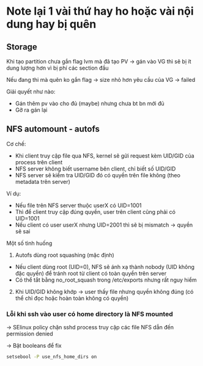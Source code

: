 # Note lại 1 vài thứ hay ho hoặc vài nội dung hay bị quên

## Storage

Khi tạo partition chưa gắn flag lvm mà đã tạo PV -> gán vào VG thì sẽ bị ít dung lượng hơn vì bị phí các section đầu

Nếu đang thi mà quên ko gắn flag -> size nhỏ hơn yêu cầu của VG -> failed

Giải quyết như nào:
- Gán thêm pv vào cho đủ (maybe) nhưng chưa bt bn mới đủ
- Gỡ ra gán lại

## NFS automount - autofs

Cơ chế:
- Khi client truy cập file qua NFS, kernel sẽ gửi request kèm UID/GID của process trên client
- NFS server không biết username bên client, chỉ biết số UID/GID
- NFS server sẽ kiểm tra UID/GID đó có quyền trên file không (theo metadata trên server)

Ví dụ:
- Nếu file trên NFS server thuộc userX có UID=1001
- Thì để client truy cập đúng quyền, user trên client cũng phải có UID=1001
- Nếu client có user userX nhưng UID=2001 thì sẽ bị mismatch → quyền sẽ sai

Một số tình huống
1. Autofs dùng root squashing (mặc định)

- Nếu client dùng root (UID=0), NFS sẽ ánh xạ thành nobody (UID không đặc quyền) để tránh root từ client có toàn quyền trên server
- Có thể tắt bằng no_root_squash trong /etc/exports nhưng rất nguy hiểm

2. Khi UID/GID không khớp → user thấy file nhưng quyền không đúng (có thể chỉ đọc hoặc hoàn toàn không có quyền)

### Lỗi khi ssh vào user có home directory là NFS mounted

-> SElinux policy chặn sshd process truy cập các file NFS dẫn đến permission denied

-> Bật booleans để fix

```bash
setsebool -P use_nfs_home_dirs on
```